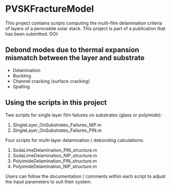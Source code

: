 # PVSKFractureModel
This project contains scripts computing the multi-film delamination criteria of layers of a perovskite solar stack.
This project is part of a publication that has been submitted. DOI:

## Debond modes due to thermal expansion mismatch between the layer and substrate
- Delamination
- Buckling
- Channel cracking (surface cracking)
- Spalling

## Using the scripts in this project
Two scripts for single layer film failures on substrates (glass or polyimide):
1. SingleLayer_OnSubstrates_Failures_NIP.m
2. SingleLayer_OnSubstrates_Failures_PIN.m

Four scripts for multi-layer delamination / debonding calculations:
1. SodaLimeDelamination_PIN_structure.m
2. SodaLimeDelamination_NIP_structure.m
3. PolyimideDelamination_PIN_structure.m
4. PolyimideDelamination_NIP_structure.m

Users can follow the documentation / comments within each script to adjust the input parameters to suit their system.
